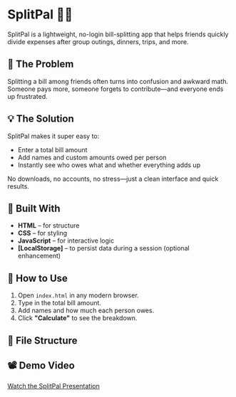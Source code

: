 # SplitPal 🧾✨

SplitPal is a lightweight, no-login bill-splitting app that helps friends quickly divide expenses after group outings, dinners, trips, and more.

## 🚨 The Problem

Splitting a bill among friends often turns into confusion and awkward math. Someone pays more, someone forgets to contribute—and everyone ends up frustrated.

## 💡 The Solution

SplitPal makes it super easy to:
- Enter a total bill amount
- Add names and custom amounts owed per person
- Instantly see who owes what and whether everything adds up

No downloads, no accounts, no stress—just a clean interface and quick results.

## 🔧 Built With

- **HTML** – for structure  
- **CSS** – for styling  
- **JavaScript** – for interactive logic  
- **[LocalStorage]** – to persist data during a session (optional enhancement)

## 🚀 How to Use

1. Open `index.html` in any modern browser.
2. Type in the total bill amount.
3. Add names and how much each person owes.
4. Click **"Calculate"** to see the breakdown.

## 📁 File Structure


## 📽️ Demo Video

[Watch the SplitPal Presentation](https://drive.google.com/file/d/1U3tWuz3cJV1LtFPCg0yP4EigjAU67wvV/view?usp=drive_link)
